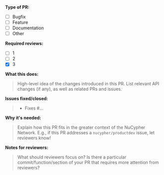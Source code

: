 **Type of PR:**
- [ ] Bugfix
- [ ] Feature
- [ ] Documentation
- [ ] Other

**Required reviews:** 
- [ ] 1
- [ ] 2
- [X] 3

**What this does:**
> High-level idea of the changes introduced in this PR. 
> List relevant API changes (if any), as well as related PRs and issues.

**Issues fixed/closed:**
> - Fixes #...

**Why it's needed:**
> Explain how this PR fits in the greater context of the NuCypher Network.
> E.g., if this PR addresses a `nucypher/productdev` issue, let reviewers know!

**Notes for reviewers:**
> What should reviewers focus on? 
> Is there a particular commit/function/section of your PR that requires more attention from reviewers?
